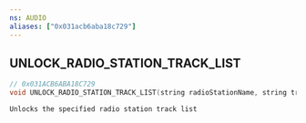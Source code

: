 ```yaml
---
ns: AUDIO
aliases: ["0x031acb6aba18c729"]
---
```

## UNLOCK_RADIO_STATION_TRACK_LIST

```c
// 0x031ACB6ABA18C729
void UNLOCK_RADIO_STATION_TRACK_LIST(string radioStationName, string trackListName);
```

```
Unlocks the specified radio station track list
```
